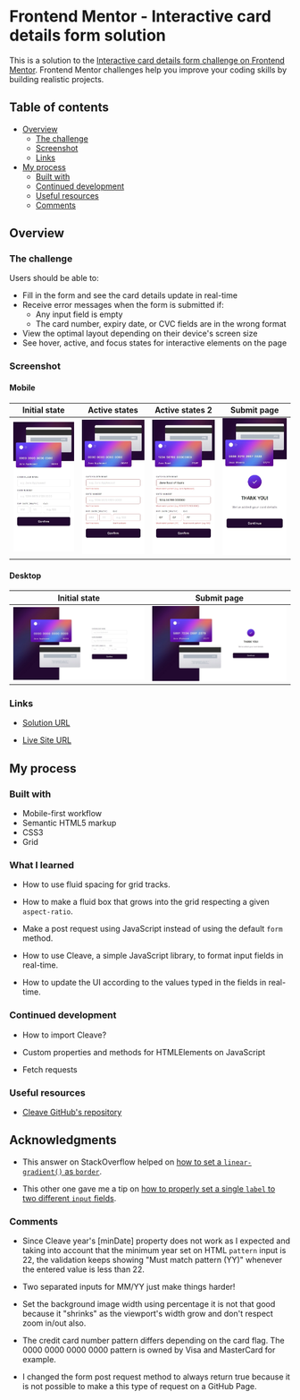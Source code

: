# Frontend Mentor - Interactive card details form solution

This is a solution to the [Interactive card details form challenge on Frontend Mentor](https://www.frontendmentor.io/challenges/interactive-card-details-form-XpS8cKZDWw). Frontend Mentor challenges help you improve your coding skills by building realistic projects.

## Table of contents

- [Overview](#overview)
  - [The challenge](#the-challenge)
  - [Screenshot](#screenshot)
  - [Links](#links)
- [My process](#my-process)
  - [Built with](#built-with)
  - [Continued development](#continued-development)
  - [Useful resources](#useful-resources)
  - [Comments](#comments)

## Overview

### The challenge

Users should be able to:

- Fill in the form and see the card details update in real-time
- Receive error messages when the form is submitted if:
  - Any input field is empty
  - The card number, expiry date, or CVC fields are in the wrong format
- View the optimal layout depending on their device's screen size
- See hover, active, and focus states for interactive elements on the page

### Screenshot

#### Mobile

|                                              Initial state                                              |                                                         Active states                                                         |                                                        Active states 2                                                         | Submit page                                                                                                          |
| :-----------------------------------------------------------------------------------------------------: | :---------------------------------------------------------------------------------------------------------------------------: | :----------------------------------------------------------------------------------------------------------------------------: | -------------------------------------------------------------------------------------------------------------------- |
| <img src="./screenshots/mobile.jpeg" alt="Screenshot of my solution for mobile devices" width="200px"/> | <img src="./screenshots/mobile-state.jpeg" alt="Screenshot of my solution for mobile devices (active states)" width="200px"/> | <img src="./screenshots/mobile-state2.jpeg" alt="Screenshot of my solution for mobile devices (active states)" width="200px"/> | <img src="./screenshots/mobile-submit.jpeg" alt="Screenshot of my solution for mobile (submit page)" width="200px"/> |

#### Desktop

|                                               Initial state                                               |                                                          Submit page                                                           |
| :-------------------------------------------------------------------------------------------------------: | :----------------------------------------------------------------------------------------------------------------------------: |
| <img src="./screenshots/desktop.jpeg" alt="Screenshot of my solution for desktop devices" width="500px"/> | <img src="./screenshots/desktop-submit.jpeg" alt="Screenshot of my solution for desktop devices (submit page)" width="500px"/> |

### Links

- [Solution URL](https://your-solution-url.com)

- [Live Site URL](https://your-live-site-url.com)

## My process

### Built with

- Mobile-first workflow
- Semantic HTML5 markup
- CSS3
- Grid

### What I learned

- How to use fluid spacing for grid tracks.

- How to make a fluid box that grows into the grid respecting a given `aspect-ratio`.

- Make a post request using JavaScript instead of using the default `form` method.

- How to use Cleave, a simple JavaScript library, to format input fields in real-time.

- How to update the UI according to the values typed in the fields in real-time.

### Continued development

- How to import Cleave?

- Custom properties and methods for HTMLElements on JavaScript

- Fetch requests

### Useful resources

- [Cleave GitHub's repository](https://github.com/nosir/cleave.js)

## Acknowledgments

- This answer on StackOverflow helped on [how to set a `linear-gradient()` as `border`](https://stackoverflow.com/a/51496341/7631147).

- This other one gave me a tip on [how to properly set a single `label` to two different `input` fields](https://stackoverflow.com/a/31274644/7631147).

### Comments

- Since Cleave year's [minDate] property does not work as I expected and taking into account that the minimum year set on HTML `pattern` input is 22, the validation keeps showing "Must match pattern (YY)" whenever the entered value is less than 22.

- Two separated inputs for MM/YY just make things harder!

- Set the background image width using percentage it is not that good because it "shrinks" as the viewport's width grow and don't respect zoom in/out also.

- The credit card number pattern differs depending on the card flag. The 0000 0000 0000 0000 pattern is owned by Visa and MasterCard for example.

- I changed the form post request method to always return true because it is not possible to make a this type of request on a GitHub Page.
